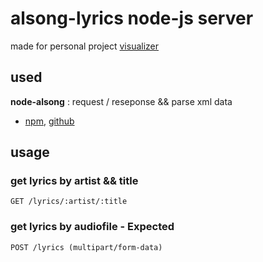 # alsong-lyrics node-js server
made for personal project [visualizer](https://github.com/gomonk3037/Visualizer)

## used

**node-alsong** : request / reseponse && parse xml data
- [npm](https://www.npmjs.com/package/alsong), [github](https://github.com/HelloWorld017/node-alsong)

## usage

### get lyrics by artist && title 

```
GET /lyrics/:artist/:title 
```

### get lyrics by audiofile - **Expected**

```
POST /lyrics (multipart/form-data)
```

